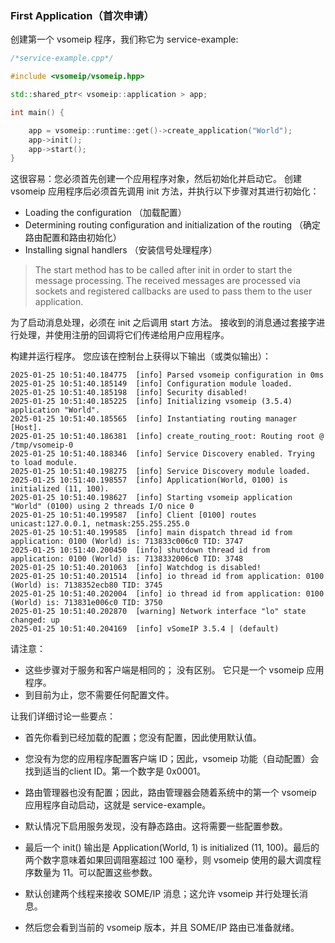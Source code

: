 ### First Application（首次申请）

创建第一个 vsomeip 程序，我们称它为 service-example:

```cpp
/*service-example.cpp*/

#include <vsomeip/vsomeip.hpp>

std::shared_ptr< vsomeip::application > app;

int main() {

    app = vsomeip::runtime::get()->create_application("World");
    app->init();
    app->start();
}
```

这很容易：您必须首先创建一个应用程序对象，然后初始化并启动它。 创建 vsomeip 应用程序后必须首先调用 init 方法，并执行以下步骤对其进行初始化：

- Loading the configuration （加载配置）
- Determining routing configuration and initialization of the routing （确定路由配置和路由初始化）
- Installing signal handlers （安装信号处理程序）

> The start method has to be called after init in order to start the message processing. The received messages are processed via sockets and registered callbacks are used to pass them to the user application.

为了启动消息处理，必须在 init 之后调用 start 方法。 接收到的消息通过套接字进行处理，并使用注册的回调将它们传递给用户应用程序。

构建并运行程序。 您应该在控制台上获得以下输出（或类似输出）：

```
2025-01-25 10:51:40.184775  [info] Parsed vsomeip configuration in 0ms
2025-01-25 10:51:40.185149  [info] Configuration module loaded.
2025-01-25 10:51:40.185198  [info] Security disabled!
2025-01-25 10:51:40.185225  [info] Initializing vsomeip (3.5.4) application "World".
2025-01-25 10:51:40.185565  [info] Instantiating routing manager [Host].
2025-01-25 10:51:40.186381  [info] create_routing_root: Routing root @ /tmp/vsomeip-0
2025-01-25 10:51:40.188346  [info] Service Discovery enabled. Trying to load module.
2025-01-25 10:51:40.198275  [info] Service Discovery module loaded.
2025-01-25 10:51:40.198557  [info] Application(World, 0100) is initialized (11, 100).
2025-01-25 10:51:40.198627  [info] Starting vsomeip application "World" (0100) using 2 threads I/O nice 0
2025-01-25 10:51:40.199587  [info] Client [0100] routes unicast:127.0.0.1, netmask:255.255.255.0
2025-01-25 10:51:40.199585  [info] main dispatch thread id from application: 0100 (World) is: 713833c006c0 TID: 3747
2025-01-25 10:51:40.200450  [info] shutdown thread id from application: 0100 (World) is: 7138332006c0 TID: 3748
2025-01-25 10:51:40.201063  [info] Watchdog is disabled!
2025-01-25 10:51:40.201514  [info] io thread id from application: 0100 (World) is: 7138352ecb80 TID: 3745
2025-01-25 10:51:40.202004  [info] io thread id from application: 0100 (World) is: 713831e006c0 TID: 3750
2025-01-25 10:51:40.202870  [warning] Network interface "lo" state changed: up
2025-01-25 10:51:40.204169  [info] vSomeIP 3.5.4 | (default)
```

请注意：

- 这些步骤对于服务和客户端是相同的； 没有区别。 它只是一个 vsomeip 应用程序。
- 到目前为止，您不需要任何配置文件。


让我们详细讨论一些要点：

- 首先你看到已经加载的配置；您没有配置，因此使用默认值。

- 您没有为您的应用程序配置客户端 ID；因此，vsomeip 功能（自动配置）会找到适当的client ID。第一个数字是 0x0001。

- 路由管理器也没有配置；因此，路由管理器会随着系统中的第一个 vsomeip 应用程序自动启动，这就是 service-example。

- 默认情况下启用服务发现，没有静态路由。这将需要一些配置参数。

- 最后一个 init() 输出是 Application(World, 1) is initialized (11, 100)。最后的两个数字意味着如果回调阻塞超过 100 毫秒，则 vsomeip 使用的最大调度程序数量为 11。可以配置这些参数。

- 默认创建两个线程来接收 SOME/IP 消息；这允许 vsomeip 并行处理长消息。

- 然后您会看到当前的 vsomeip 版本，并且 SOME/IP 路由已准备就绪。

